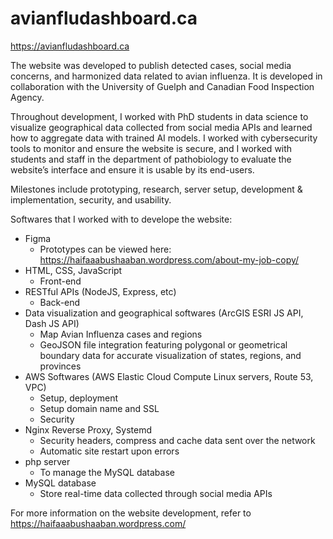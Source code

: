 # avianfludashboard.ca

https://avianfludashboard.ca

The website was developed to publish detected cases, social media concerns, and harmonized data related to avian influenza. It is developed in collaboration with the University of Guelph and Canadian Food Inspection Agency.

Throughout development, I worked with PhD students in data science to visualize geographical data collected from social media APIs and learned how to aggregate data with trained AI models. I worked with cybersecurity tools to monitor and ensure the website is secure, and I worked with students and staff in the department of pathobiology to evaluate the website’s interface and ensure it is usable by its end-users.

Milestones include prototyping, research, server setup, development & implementation, security, and usability.

Softwares that I worked with to develope the website:
  * Figma
    * Prototypes can be viewed here: https://haifaaabushaaban.wordpress.com/about-my-job-copy/
  * HTML, CSS, JavaScript
    * Front-end
  * RESTful APIs (NodeJS, Express, etc)
    * Back-end
  * Data visualization and geographical softwares (ArcGIS ESRI JS API, Dash JS API)
    * Map Avian Influenza cases and regions
    * GeoJSON file integration featuring polygonal or geometrical boundary data for accurate visualization of states, regions, and provinces
  * AWS Softwares (AWS Elastic Cloud Compute Linux servers, Route 53, VPC)
    * Setup, deployment
    * Setup domain name and SSL
    * Security
  * Nginx Reverse Proxy, Systemd
    * Security headers, compress and cache data sent over the network
    * Automatic site restart upon errors
  * php server
    * To manage the MySQL database
  * MySQL database
    * Store real-time data collected through social media APIs

For more information on the website development, refer to https://haifaaabushaaban.wordpress.com/
